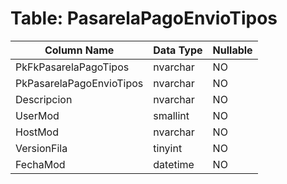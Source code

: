 # Table: PasarelaPagoEnvioTipos

| Column Name | Data Type | Nullable |
|-------------|-----------|----------|
| PkFkPasarelaPagoTipos | nvarchar | NO |
| PkPasarelaPagoEnvioTipos | nvarchar | NO |
| Descripcion | nvarchar | NO |
| UserMod | smallint | NO |
| HostMod | nvarchar | NO |
| VersionFila | tinyint | NO |
| FechaMod | datetime | NO |
